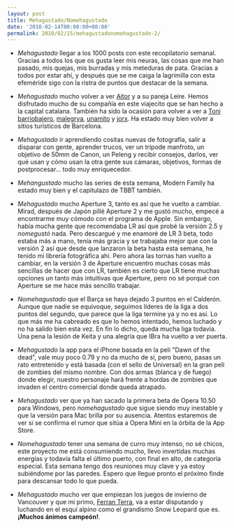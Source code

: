 ```yaml
---
layout: post
title: Mehagustado/Nomehagustado
date: '2010-02-14T00:00:00+00:00'
permalink: 2010/02/15/mehagustadonomehagustado-2/
---
```

- *Mehagustado* llegar a los 1000 posts con este recopilatorio semanal. Gracias a todos los que os gusta leer mis neuras, las cosas que me han pasado, mis quejas, mis burradas y mis meteduras de pata. Gracias a todos por estar ahí, y después que se me caiga la lagrimilla con esta efeméride sigo con la ristra de puntos que destacar de la semana.

- *Mehagustado* mucho volver a ver [Aitor](http://twitter.com/MacOs_LuCas) y a su pareja Leire. Hemos disfrutado mucho de su compañía en este viajecito que se han hecho a la capital catalana. También ha sido la ocasión para volver a ver a [Toni barriobajero](http://twitter.com/tonimaquero), [malegrya](http://twitter.com/malegrya), [unamito](http://twitter.com/unamito) y [jorx](http://twitter.com/jorx). Ha estado muy bien volver a sitios turísticos de Barcelona.

- *Mehagustado* ir aprendiendo cositas nuevas de fotografía, salir a disparar con gente, aprender trucos, ver un trípode manfroto, un objetivo de 50mm de Canon, un Peleng y recibir consejos, darlos, ver qué usan y cómo usan la otra gente sus cámaras, objetivos, formas de postprocesar... todo muy enriquecedor.

- *Mehangustado* mucho las series de esta semana, Modern Family ha estado muy bien y el capitulazo de TBBT también.

- *Mehagustado* mucho Aperture 3, tanto es así que he vuelto a cambiar. Mirad, después de Japón pillé Aperture 2 y me gustó mucho, empecé a encontrarme muy cómodo con el programa de Apple. Sin embargo, había mucha gente que recomendaba LR así que probé la versión 2.5 y *nomegustó* nada. Pero descargué y me enamoré de LR 3 beta, todo estaba más a mano, tenía más gracia y se trabajaba mejor que con la versión 2 así que desde que lanzaron la beta hasta esta semana, he tenido mi librería fotográfica ahí. Pero ahora las tornas han vuelto a cambiar, en la versión 3 de Aperture encuentro muchas cosas más sencillas de hacer que con LR, también es cierto que LR tiene muchas opciones un tanto más intuitivas que Aperture, pero no sé porqué con Aperture se me hace más sencillo trabajar.

- *Nomehagustado* que el Barça se haya dejado 3 puntos en el Calderón. Aunque que nadie se equivoque, seguimos líderes de la liga a dos puntos del segundo, que parece que la liga termine ya y no es así. Lo que más me ha cabreado es que lo hemos intentado, hemos luchado y no ha salido bien esta vez. En fin lo dicho, queda mucha liga todavía. Una pena la lesión de Keita y una alegría que IBra ha vuelto a ver puerta.

- *Mehagustado* la app para el iPhone basada en la peli "Dawn of the dead", vale muy poco 0.79 y no da mucho de sí, pero bueno, pasas un rato entretenido y está basada (con el sello de Universal) en la gran peli de zombies del mismo nombre. Con dos armas (blanca y de fuego) donde elegir, nuestro personaje hará frente a hordas de zombies que invaden el centro comercial donde queda atrapado.

- *Mehagustado* ver que ya han sacado la primera beta de Opera 10.50 para Windows, pero *nomehagustado* que sigue siendo muy inestable y que la versión para Mac brilla por su ausencia. Atentos estaremos de ver si se confirma el rumor que sitúa a Opera Mini en la órbita de la App Store.

- *Nomehagustado* tener una semana de curro muy intenso, no sé chicos, este proyecto me está consumiendo mucho, llevo invertidas muchas energías y todavía falta el último puerto, con final en alto, de categoría especial. Esta semana tengo dos reuniones muy clave y ya estoy subiéndome por las paredes. Espero que llegue pronto el próximo finde para descansar todo lo que pueda.

- *Mehagustado* mucho ver que empiezan los juegos de invierno de Vancouver y que mi primo, [Ferran Terra](http://www.marca.com/deporte/mas_deportes/vancouver-2010/espanoles/ferran-terra.html), va a estar disputando y luchando en el esquí alpino como el grandísmo Snow Leopard que es. **¡Muchos ánimos campeón!**.
